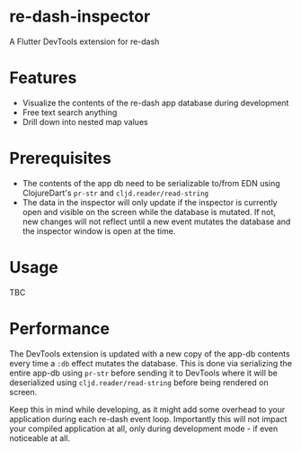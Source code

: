 # re-dash-inspector

A Flutter DevTools extension for re-dash

# Features

- Visualize the contents of the re-dash app database during development
- Free text search anything
- Drill down into nested map values

# Prerequisites

- The contents of the app db need to be serializable to/from EDN using ClojureDart's `pr-str` and `cljd.reader/read-string`
- The data in the inspector will only update if the inspector is currently open and visible on the screen while the database is mutated. If not, new changes will not reflect until a new event mutates the database and the inspector window is open at the time.

# Usage

TBC

# Performance

The DevTools extension is updated with a new copy of the app-db contents every time a `:db` effect mutates the database. This is done via serializing the entire app-db using `pr-str` before sending it to DevTools where it will be deserialized using `cljd.reader/read-string` before being rendered on screen.

Keep this in mind while developing, as it might add some overhead to your application during each re-dash event loop. Importantly this will not impact your compiled application at all, only during development mode - if even noticeable at all.

